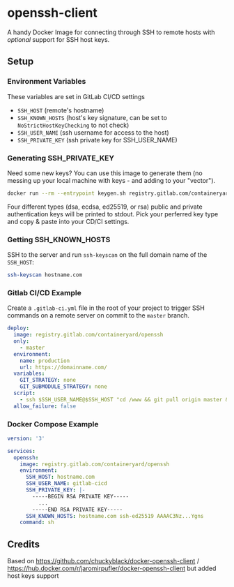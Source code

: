 # openssh-client

A handy Docker Image for connecting through SSH to remote hosts with _optional_ support for SSH host keys.

## Setup 
### Environment Variables

These variables are set in GitLab CI/CD settings
- `SSH_HOST` (remote's hostname)
- `SSH_KNOWN_HOSTS` (host's key signature, can be set to `NoStrictHostKeyChecking` to not check)
- `SSH_USER_NAME` (ssh username for access to the host)
- `SSH_PRIVATE_KEY` (ssh private key for SSH_USER_NAME)

### Generating SSH_PRIVATE_KEY

Need some new keys? You can use this image to generate them (no messing up your local machine with keys - and adding to your "vector").

```sh
docker run --rm --entrypoint keygen.sh registry.gitlab.com/containeryard/openssh:latest
```

Four different types (dsa, ecdsa, ed25519, or rsa) public and private authentication keys will be printed to stdout. Pick your perferred key type and copy & paste into your CD/CI settings.

### Getting SSH_KNOWN_HOSTS

SSH to the server and run `ssh-keyscan` on the full domain name of the `SSH_HOST`:

```sh
ssh-keyscan hostname.com
```

### Gitlab CI/CD Example

Create a `.gitlab-ci.yml` file in the root of your project to trigger SSH commands on a remote server on commit to the `master` branch.

```yml
deploy:
  image: registry.gitlab.com/containeryard/openssh
  only:
    - master
  environment:
    name: production
    url: https://domainname.com/
  variables:
    GIT_STRATEGY: none
    GIT_SUBMODULE_STRATEGY: none
  script:
    - ssh $SSH_USER_NAME@$SSH_HOST "cd /www && git pull origin master && exit"
  allow_failure: false
```

### Docker Compose Example

```yml
version: '3'

services:
  openssh:
    image: registry.gitlab.com/containeryard/openssh
    environment:
      SSH_HOST: hostname.com
      SSH_USER_NAME: gitlab-cicd
      SSH_PRIVATE_KEY: |-
        -----BEGIN RSA PRIVATE KEY-----
          ...
        -----END RSA PRIVATE KEY-----
      SSH_KNOWN_HOSTS: hostname.com ssh-ed25519 AAAAC3Nz...Ygns
    command: sh
```

## Credits

Based on https://github.com/chuckyblack/docker-openssh-client / https://hub.docker.com/r/jaromirpufler/docker-openssh-client but added host keys support
